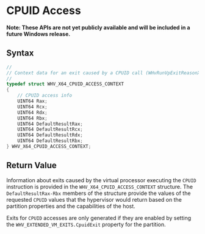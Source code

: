 # CPUID Access

**Note: These APIs are not yet publicly available and will be included in a future Windows release.**

## Syntax
```C
//
// Context data for an exit caused by a CPUID call (WHvRunVpExitReasonX64CPUID)
//
typedef struct WHV_X64_CPUID_ACCESS_CONTEXT
{
    // CPUID access info
    UINT64 Rax;
    UINT64 Rcx;
    UINT64 Rdx;
    UINT64 Rbx;
    UINT64 DefaultResultRax;
    UINT64 DefaultResultRcx;
    UINT64 DefaultResultRdx;
    UINT64 DefaultResultRbx;
} WHV_X64_CPUID_ACCESS_CONTEXT;
```

## Return Value
Information about exits caused by the virtual processor executing the `CPUID` instruction is provided in the `WHV_X64_CPUID_ACCESS_CONTEXT` structure. The `DefaultResultRax-Rbx` members of the structure provide the values of the requested `CPUID` values that the hypervisor would return based on the partition properties and the capabilities of the host.  

Exits for `CPUID` accesses are only generated if they are enabled by setting the `WHV_EXTENDED_VM_EXITS.CpuidExit` property for the partition. 